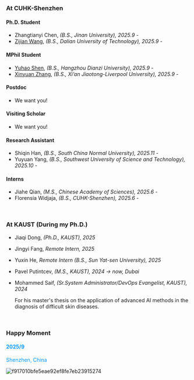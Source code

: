 # 


### At CUHK-Shenzhen

#### Ph.D. Student

- Zhangtianyi Chen, *(B.S., Jinan University), 2025.9 -* 
- [Zijian Wang](https://zephyr-wang-personal.github.io/), *(B.S., Dalian University of Technology), 2025.9 -* 

#### MPhil Student

- [Yuhao Shen](http://yuhos16.github.io), *(B.S., Hangzhou Dianzi University), 2025.9 -* 
- [Xinyuan Zhang](https://xinyuanzhang1126.github.io/), *(B.S., Xi’an Jiaotong-Liverpool University), 2025.9 -* 

#### Postdoc

- We want you!

#### Visiting Scholar

- We want you!

#### Research Assistant

- Shiqin Han, *(B.S., South China Normal University), 2025.11 -* 
- Yuyuan Yang, *(B.S., Southwest University of Science and Technology), 2025.10 -*

#### Interns

- Jiahe Qian, *(M.S., Chinese Academy of Sciences), 2025.6 -* 
- Florensia Widjaja, *(B.S., CUHK-Shenzhen), 2025.6 -* 

<br>

### At KAUST (During my Ph.D.)

- Jiaqi Dong, *(Ph.D., KAUST), 2025*

- Jingyi Fang, *Remote Intern, 2025* 

- Yuxin He, *Remote Intern (B.S., Sun Yat-sen University), 2025* 

- Pavel Putintcev, *(M.S., KAUST), 2024 -> now, Dubai*

- Mohammed Saif, *(Sr.System Administrator/DevOps Evangelist, KAUST), 2024*

  For his master's thesis on the application of advanced AI methods in the diagnosis of difficult skin diseases.

<br>

### Happy Moment

#### <font color=#0096FF>2025/9</font>

<font color=#0096FF>Shenzhen, China</font>

![f917010bfe5eae92ef8fe7eb23915274](https://cdn.jsdelivr.net/gh/JoshuaChou2018/oss@main/uPic/Id8nTm.f917010bfe5eae92ef8fe7eb23915274.JPG)

